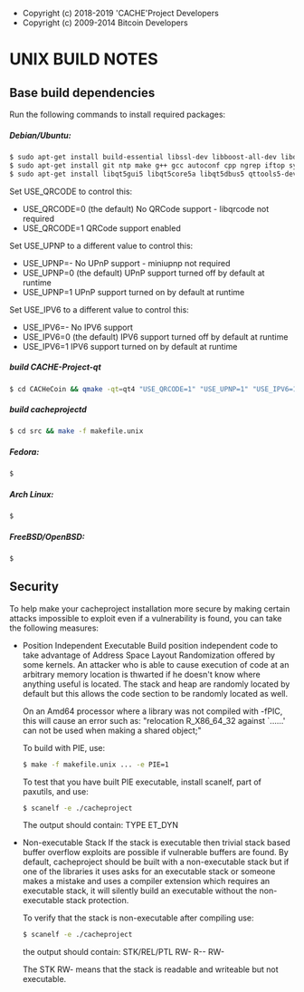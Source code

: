 * Copyright (c) 2018-2019 'CACHE'Project Developers
* Copyright (c) 2009-2014 Bitcoin Developers



UNIX BUILD NOTES
====================



Base build dependencies
-----------------------

Run the following commands to install required packages:


##### Debian/Ubuntu:
```bash
$ sudo apt-get install build-essential libssl-dev libboost-all-dev libdb5.3 libdb5.3-dev libdb5.3++-dev libtool automake libevent-dev bsdmainutils -y
$ sudo apt-get install git ntp make g++ gcc autoconf cpp ngrep iftop sysstat autotools-dev pkg-config libminiupnpc-dev libzmq3-dev -y
$ sudo apt-get install libqt5gui5 libqt5core5a libqt5dbus5 qttools5-dev qttools5-dev-tools libprotobuf-dev protobuf-compiler libqrencode-dev -y
```

Set USE_QRCODE to control this:
* USE_QRCODE=0   (the default) No QRCode support - libqrcode not required
* USE_QRCODE=1   QRCode support enabled

Set USE_UPNP to a different value to control this:
* USE_UPNP=-    No UPnP support - miniupnp not required
* USE_UPNP=0    (the default) UPnP support turned off by default at runtime
* USE_UPNP=1    UPnP support turned on by default at runtime

Set USE_IPV6 to a different value to control this:
* USE_IPV6=-    No IPV6 support
* USE_IPV6=0    (the default) IPV6 support turned off by default at runtime
* USE_IPV6=1    IPV6 support turned on by default at runtime

##### build CACHE-Project-qt
```bash
$ cd CACHeCoin && qmake -qt=qt4 "USE_QRCODE=1" "USE_UPNP=1" "USE_IPV6=1" *.pro && make
```

##### build cacheprojectd
```bash
$ cd src && make -f makefile.unix
```


##### Fedora:
```bash
$
```


##### Arch Linux:
```bash
$
```


##### FreeBSD/OpenBSD:
```bash
$
```



Security
--------

To help make your cacheproject installation more secure by making certain attacks impossible to
exploit even if a vulnerability is found, you can take the following measures:

* Position Independent Executable
    Build position independent code to take advantage of Address Space Layout Randomization
    offered by some kernels. An attacker who is able to cause execution of code at an arbitrary
    memory location is thwarted if he doesn't know where anything useful is located.
    The stack and heap are randomly located by default but this allows the code section to be
    randomly located as well.

    On an Amd64 processor where a library was not compiled with -fPIC, this will cause an error
    such as: "relocation R_X86_64_32 against `......' can not be used when making a shared object;"

    To build with PIE, use:
    ```bash
    $ make -f makefile.unix ... -e PIE=1
    ```

    To test that you have built PIE executable, install scanelf, part of paxutils, and use:
    ```bash
    $ scanelf -e ./cacheproject
    ```

    The output should contain:
     TYPE
    ET_DYN

* Non-executable Stack
    If the stack is executable then trivial stack based buffer overflow exploits are possible if
    vulnerable buffers are found. By default, cacheproject should be built with a non-executable stack
    but if one of the libraries it uses asks for an executable stack or someone makes a mistake
    and uses a compiler extension which requires an executable stack, it will silently build an
    executable without the non-executable stack protection.

    To verify that the stack is non-executable after compiling use:
    ```bash
    $ scanelf -e ./cacheproject
    ```

    the output should contain:
    STK/REL/PTL
    RW- R-- RW-

    The STK RW- means that the stack is readable and writeable but not executable.
